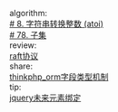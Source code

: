 

algorithm:   
[# 8. 字符串转换整数 (atoi)](/algorithm/arts_week36_20200810/20200811/Solution.php)  
[# 78. 子集](/algorithm/arts_week36_20200810/20200814/Solution.php)  
review:     
[raft协议](/review/arts_week36_20200810/readme.md)  
share:   
[thinkphp_orm字段类型机制](/share/arts_week36_20200810/thinkphp_orm字段类型机制.md)   
tip:  
[jquery未来元素绑定](/tip/arts_week36_20200810/jquery未来元素绑定.md)  
